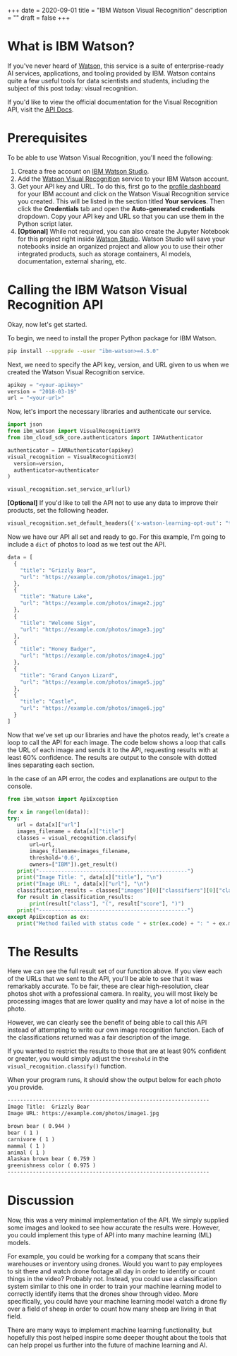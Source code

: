 +++
date = 2020-09-01
title = "IBM Watson Visual Recognition"
description = ""
draft = false
+++

# What is IBM Watson?

If you've never heard of [Watson](https://www.ibm.com/watson), this service is a
suite of enterprise-ready AI services, applications, and tooling provided by
IBM. Watson contains quite a few useful tools for data scientists and students,
including the subject of this post today: visual recognition.

If you'd like to view the official documentation for the Visual Recognition API,
visit the [API
Docs](https://cloud.ibm.com/apidocs/visual-recognition/visual-recognition-v3?code=python).

# Prerequisites

To be able to use Watson Visual Recognition, you'll need the following:

1. Create a free account on [IBM Watson
   Studio](https://www.ibm.com/cloud/watson-studio).
2. Add the [Watson Visual
   Recognition](https://www.ibm.com/cloud/watson-visual-recognition) service to
   your IBM Watson account.
3. Get your API key and URL. To do this, first go to the [profile
   dashboard](https://dataplatform.cloud.ibm.com/home2?context=cpdaas) for your
   IBM account and click on the Watson Visual Recognition service you created.
   This will be listed in the section titled **Your services**. Then click the
   **Credentials** tab and open the **Auto-generated credentials** dropdown.
   Copy your API key and URL so that you can use them in the Python script
   later.
4. **[Optional]** While not required, you can also create the Jupyter Notebook
   for this project right inside [Watson
   Studio](https://www.ibm.com/cloud/watson-studio). Watson Studio will save
   your notebooks inside an organized project and allow you to use their other
   integrated products, such as storage containers, AI models, documentation,
   external sharing, etc.

# Calling the IBM Watson Visual Recognition API

Okay, now let's get started.

To begin, we need to install the proper Python package for IBM Watson.

```sh
pip install --upgrade --user "ibm-watson>=4.5.0"
```

Next, we need to specify the API key, version, and URL given to us when we
created the Watson Visual Recognition service.

```python
apikey = "<your-apikey>"
version = "2018-03-19"
url = "<your-url>"
```

Now, let's import the necessary libraries and authenticate our service.

```python
import json
from ibm_watson import VisualRecognitionV3
from ibm_cloud_sdk_core.authenticators import IAMAuthenticator

authenticator = IAMAuthenticator(apikey)
visual_recognition = VisualRecognitionV3(
  version=version,
  authenticator=authenticator
)

visual_recognition.set_service_url(url)
```

**[Optional]** If you'd like to tell the API not to use any data to improve
their products, set the following header.

```python
visual_recognition.set_default_headers({'x-watson-learning-opt-out': "true"})
```

Now we have our API all set and ready to go. For this example, I'm going to
include a `dict` of photos to load as we test out the API.

```python
data = [
  {
    "title": "Grizzly Bear",
    "url": "https://example.com/photos/image1.jpg"
  },
  {
    "title": "Nature Lake",
    "url": "https://example.com/photos/image2.jpg"
  },
  {
    "title": "Welcome Sign",
    "url": "https://example.com/photos/image3.jpg"
  },
  {
    "title": "Honey Badger",
    "url": "https://example.com/photos/image4.jpg"
  },
  {
    "title": "Grand Canyon Lizard",
    "url": "https://example.com/photos/image5.jpg"
  },
  {
    "title": "Castle",
    "url": "https://example.com/photos/image6.jpg"
  }
]
```

Now that we've set up our libraries and have the photos ready, let's create a
loop to call the API for each image. The code below shows a loop that calls the
URL of each image and sends it to the API, requesting results with at least 60%
confidence. The results are output to the console with dotted lines separating
each section.

In the case of an API error, the codes and explanations are output to the
console.

```python
from ibm_watson import ApiException

for x in range(len(data)):
try:
   url = data[x]["url"]
   images_filename = data[x]["title"]
   classes = visual_recognition.classify(
       url=url,
       images_filename=images_filename,
       threshold='0.6',
       owners=["IBM"]).get_result()
   print("-----------------------------------------------")
   print("Image Title: ", data[x]["title"], "\n")
   print("Image URL: ", data[x]["url"], "\n")
   classification_results = classes["images"][0]["classifiers"][0]["classes"]
   for result in classification_results:
       print(result["class"], "(", result["score"], ")")
   print("-----------------------------------------------")
except ApiException as ex:
   print("Method failed with status code " + str(ex.code) + ": " + ex.message)
```

# The Results

Here we can see the full result set of our function above. If you view each of
the URLs that we sent to the API, you'll be able to see that it was remarkably
accurate. To be fair, these are clear high-resolution, clear photos shot with a
professional camera. In reality, you will most likely be processing images that
are lower quality and may have a lot of noise in the photo.

However, we can clearly see the benefit of being able to call this API instead
of attempting to write our own image recognition function. Each of the
classifications returned was a fair description of the image.

If you wanted to restrict the results to those that are at least 90% confident
or greater, you would simply adjust the `threshold` in the
`visual_recognition.classify()` function.

When your program runs, it should show the output below for each photo you
provide.

```txt
----------------------------------------------------------------
Image Title:  Grizzly Bear
Image URL: https://example.com/photos/image1.jpg

brown bear ( 0.944 )
bear ( 1 )
carnivore ( 1 )
mammal ( 1 )
animal ( 1 )
Alaskan brown bear ( 0.759 )
greenishness color ( 0.975 )
----------------------------------------------------------------
```

# Discussion

Now, this was a very minimal implementation of the API. We simply supplied some
images and looked to see how accurate the results were. However, you could
implement this type of API into many machine learning (ML) models.

For example, you could be working for a company that scans their warehouses or
inventory using drones. Would you want to pay employees to sit there and watch
drone footage all day in order to identify or count things in the video?
Probably not. Instead, you could use a classification system similar to this one
in order to train your machine learning model to correctly identify items that
the drones show through video. More specifically, you could have your machine
learning model watch a drone fly over a field of sheep in order to count how
many sheep are living in that field.

There are many ways to implement machine learning functionality, but hopefully
this post helped inspire some deeper thought about the tools that can help
propel us further into the future of machine learning and AI.
